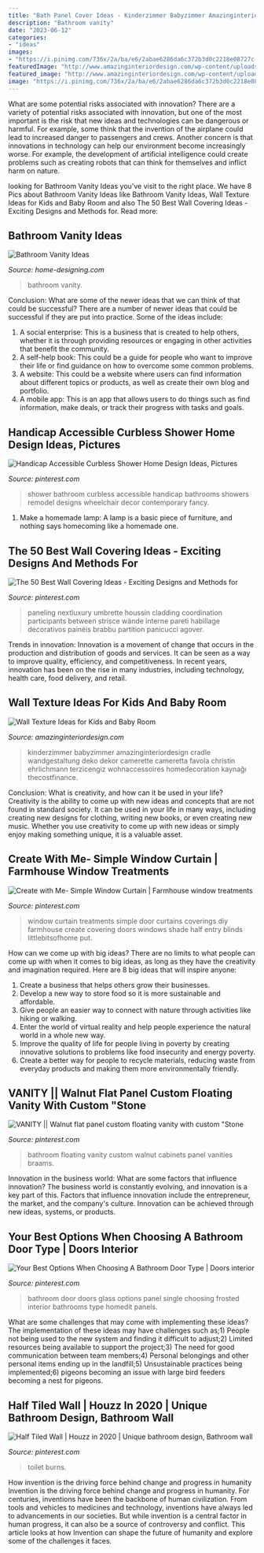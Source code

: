 ```yaml
---
title: "Bath Panel Cover Ideas - Kinderzimmer Babyzimmer Amazinginteriordesign Cradle Wandgestaltung Deko Dekor Camerette Cameretta Favola Christin Ehrlichmann Terzicengiz Wohnaccessoires Homedecoration Kaynağı Thecostfinance"
description: "Bathroom vanity"
date: "2023-06-12"
categories:
- "ideas"
images:
- "https://i.pinimg.com/736x/2a/ba/e6/2abae6286da6c372b3d0c2218e08727c--best-bathrooms-bathroom-doors.jpg"
featuredImage: "http://www.amazinginteriordesign.com/wp-content/uploads/2020/05/4-14.jpg"
featured_image: "http://www.amazinginteriordesign.com/wp-content/uploads/2020/05/4-14.jpg"
image: "https://i.pinimg.com/736x/2a/ba/e6/2abae6286da6c372b3d0c2218e08727c--best-bathrooms-bathroom-doors.jpg"
---
```



What are some potential risks associated with innovation?
There are a variety of potential risks associated with innovation, but one of the most important is the risk that new ideas and technologies can be dangerous or harmful. For example, some think that the invention of the airplane could lead to increased danger to passengers and crews. Another concern is that innovations in technology can help our environment become increasingly worse. For example, the development of artificial intelligence could create problems such as creating robots that can think for themselves and inflict harm on nature.

	

		
looking for Bathroom Vanity Ideas you've visit to the right place. We have 8 Pics about Bathroom Vanity Ideas like Bathroom Vanity Ideas, Wall Texture Ideas for Kids and Baby Room and also The 50 Best Wall Covering Ideas - Exciting Designs and Methods for. Read more:
		
    
## Bathroom Vanity Ideas

<img loading=lazy src="http://cdn.home-designing.com/wp-content/uploads/2014/03/28-Arrow-jewelry-hooks.jpeg" onerror="this.onerror=null;this.src='https://tse4.mm.bing.net/th?id=OIP.CvU0_pv5obd_iMk5iDZEOwHaLH&amp;pid=15.1';" alt="Bathroom Vanity Ideas">

_Source: home-designing.com_

>bathroom vanity. 

	

Conclusion: What are some of the newer ideas that we can think of that could be successful?
There are a number of newer ideas that could be successful if they are put into practice. Some of the ideas include: 
1. A social enterprise: This is a business that is created to help others, whether it is through providing resources or engaging in other activities that benefit the community. 
2. A self-help book: This could be a guide for people who want to improve their life or find guidance on how to overcome some common problems. 
3. A website: This could be a website where users can find information about different topics or products, as well as create their own blog and portfolio. 
4. A mobile app: This is an app that allows users to do things such as find information, make deals, or track their progress with tasks and goals.

    
## Handicap Accessible Curbless Shower Home Design Ideas, Pictures

<img loading=lazy src="https://i.pinimg.com/736x/5b/d9/1c/5bd91cfc14dcf8580f6b2696bbbe845b--shower-designs-contemporary-bathrooms.jpg" onerror="this.onerror=null;this.src='https://tse1.mm.bing.net/th?id=OIP.VNiZBFkKSTl1R24znhRucAHaJ4&amp;pid=15.1';" alt="Handicap Accessible Curbless Shower Home Design Ideas, Pictures">

_Source: pinterest.com_

>shower bathroom curbless accessible handicap bathrooms showers remodel designs wheelchair decor contemporary fancy. 

	

1. Make a homemade lamp: A lamp is a basic piece of furniture, and nothing says homecoming like a homemade one.

    
## The 50 Best Wall Covering Ideas - Exciting Designs And Methods For

<img loading=lazy src="https://i.pinimg.com/736x/d0/ca/bd/d0cabde53f884dc0c2746e33cff25e6a.jpg" onerror="this.onerror=null;this.src='https://tse1.mm.bing.net/th?id=OIP.npCXEeGXeXvkErm2viKN1QHaHa&amp;pid=15.1';" alt="The 50 Best Wall Covering Ideas - Exciting Designs and Methods for">

_Source: pinterest.com_

>paneling nextluxury umbrette houssin cladding coordination participants between strisce wände interne pareti habillage decorativos painéis brabbu partition panicucci agover. 

	

Trends in innovation:
Innovation is a movement of change that occurs in the production and distribution of goods and services. It can be seen as a way to improve quality, efficiency, and competitiveness. In recent years, innovation has been on the rise in many industries, including technology, health care, food delivery, and retail.

    
## Wall Texture Ideas For Kids And Baby Room

<img loading=lazy src="http://www.amazinginteriordesign.com/wp-content/uploads/2020/05/4-14.jpg" onerror="this.onerror=null;this.src='https://tse2.mm.bing.net/th?id=OIP.xcSiQvifvjg_3kJX3bCPqgHaJQ&amp;pid=15.1';" alt="Wall Texture Ideas for Kids and Baby Room">

_Source: amazinginteriordesign.com_

>kinderzimmer babyzimmer amazinginteriordesign cradle wandgestaltung deko dekor camerette cameretta favola christin ehrlichmann terzicengiz wohnaccessoires homedecoration kaynağı thecostfinance. 

	

Conclusion: What is creativity, and how can it be used in your life?
Creativity is the ability to come up with new ideas and concepts that are not found in standard society. It can be used in your life in many ways, including creating new designs for clothing, writing new books, or even creating new music. Whether you use creativity to come up with new ideas or simply enjoy making something unique, it is a valuable asset.

    
## Create With Me- Simple Window Curtain | Farmhouse Window Treatments

<img loading=lazy src="https://i.pinimg.com/736x/19/17/67/1917677d2b11bd69ce69653ea03503fd--window-coverings-window-treatments.jpg" onerror="this.onerror=null;this.src='https://tse2.mm.bing.net/th?id=OIP.aYokwxw-L5-9CSW7TFpHFgAAAA&amp;pid=15.1';" alt="Create with Me- Simple Window Curtain | Farmhouse window treatments">

_Source: pinterest.com_

>window curtain treatments simple door curtains coverings diy farmhouse create covering doors windows shade half entry blinds littlebitsofhome put. 

	

How can we come up with big ideas?
There are no limits to what people can come up with when it comes to big ideas, as long as they have the creativity and imagination required. Here are 8 big ideas that will inspire anyone:
1. Create a business that helps others grow their businesses. 
2. Develop a new way to store food so it is more sustainable and affordable. 
3. Give people an easier way to connect with nature through activities like hiking or walking. 
4. Enter the world of virtual reality and help people experience the natural world in a whole new way. 
5. Improve the quality of life for people living in poverty by creating innovative solutions to problems like food insecurity and energy poverty. 
6. Create a better way for people to recycle materials, reducing waste from everyday products and making them more environmentally friendly. 

    
## VANITY || Walnut Flat Panel Custom Floating Vanity With Custom &quot;Stone

<img loading=lazy src="https://i.pinimg.com/736x/2c/fe/69/2cfe69ee969945141a292df3253237ea--small-bathroom-designs-small-bathrooms.jpg" onerror="this.onerror=null;this.src='https://tse4.mm.bing.net/th?id=OIP.FOxfc0zPSU6xPoz1-XbFPgHaLJ&amp;pid=15.1';" alt="VANITY || Walnut flat panel custom floating vanity with custom &quot;Stone">

_Source: pinterest.com_

>bathroom floating vanity custom walnut cabinets panel vanities braams. 

	

Innovation in the business world: What are some factors that influence innovation?
The business world is constantly evolving, and innovation is a key part of this. Factors that influence innovation include the entrepreneur, the market, and the company's culture. Innovation can be achieved through new ideas, systems, or products.

    
## Your Best Options When Choosing A Bathroom Door Type | Doors Interior

<img loading=lazy src="https://i.pinimg.com/736x/2a/ba/e6/2abae6286da6c372b3d0c2218e08727c--best-bathrooms-bathroom-doors.jpg" onerror="this.onerror=null;this.src='https://tse2.mm.bing.net/th?id=OIP.SJzzbZcTINc1mB2hAG_qwwHaJ4&amp;pid=15.1';" alt="Your Best Options When Choosing A Bathroom Door Type | Doors interior">

_Source: pinterest.com_

>bathroom door doors glass options panel single choosing frosted interior bathrooms type homedit panels. 

	

What are some challenges that may come with implementing these ideas?
The implementation of these ideas may have challenges such as;1) People not being used to the new system and finding it difficult to adjust;2) Limited resources being available to support the project;3) The need for good communication between team members;4) Personal belongings and other personal items ending up in the landfill;5) Unsustainable practices being implemented;6) pigeons becoming an issue with large bird feeders becoming a nest for pigeons.

    
## Half Tiled Wall | Houzz In 2020 | Unique Bathroom Design, Bathroom Wall

<img loading=lazy src="https://i.pinimg.com/736x/a4/b7/8b/a4b78b2ef51fc17ba624ebd3209586fc.jpg" onerror="this.onerror=null;this.src='https://tse3.mm.bing.net/th?id=OIP.d1oy31w-DgSEPE0k_TBBgQHaLH&amp;pid=15.1';" alt="Half Tiled Wall | Houzz in 2020 | Unique bathroom design, Bathroom wall">

_Source: pinterest.com_

>toilet burns. 

	

How invention is the driving force behind change and progress in humanity
Invention is the driving force behind change and progress in humanity. For centuries, inventions have been the backbone of human civilization. From tools and vehicles to medicines and technology, inventions have always led to advancements in our societies. But while invention is a central factor in human progress, it can also be a source of controversy and conflict. This article looks at how Invention can shape the future of humanity and explore some of the challenges it faces.

